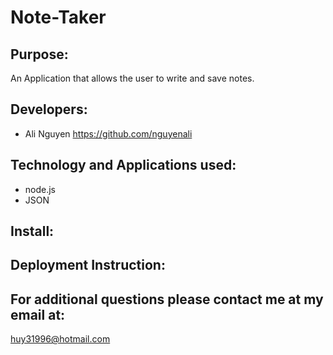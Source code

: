 # Note-Taker

## Purpose:

An Application that allows the user to write and save notes.


## Developers:
* Ali Nguyen    https://github.com/nguyenali

## Technology and Applications used:
* node.js
* JSON

## Install:




## Deployment Instruction:


## For additional questions please contact me at my email at:

huy31996@hotmail.com

